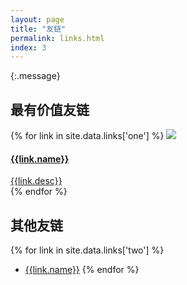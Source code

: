 ```yaml
---
layout: page
title: "友链"
permalink: links.html
index: 3
---
```


{:.message}

## 最有价值友链

<section class="most-valuable-link">
  {% for link in site.data.links['one'] %}
  <a class="mvl-link" href="{{link.url}}">
    <img src="{{link.avatar}}">
    <h4>{{link.name}}</h4>
    <div>{{link.desc}}</div>
  </a>
  {% endfor %}
</section>

## 其他友链

{% for link in site.data.links['two'] %}
* [{{link.name}}]({{link.url}})
{% endfor %}

